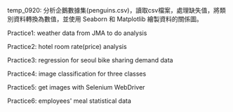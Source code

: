 temp_0920: 分析企鵝數據集(penguins.csv)，讀取csv檔案，處理缺失值，將類別資料轉換為數值，並使用 Seaborn 和 Matplotlib 繪製資料的關係圖。

Practice1: weather data from JMA to do analysis

Practice2: hotel room rate(price) analysis

Practice3: regression for seoul bike sharing demand data

Practice4: image classification for three classes

Practice5: get images with Selenium WebDriver

Practice6: employees' meal statistical data
